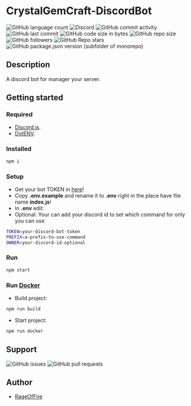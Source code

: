 # CrystalGemCraft-DiscordBot

![GitHub language count](https://img.shields.io/github/languages/count/RageOfFire/CrystalGemCraft-DiscordBot)
![Discord](https://img.shields.io/discord/752171524919918672)
![GitHub commit activity](https://img.shields.io/github/commit-activity/m/RageOfFire/CrystalGemCraft-DiscordBot)
![GitHub last commit](https://img.shields.io/github/last-commit/RageOfFire/CrystalGemCraft-DiscordBot)
![GitHub code size in bytes](https://img.shields.io/github/languages/code-size/RageOfFire/CrystalGemCraft-DiscordBot)
![GitHub repo size](https://img.shields.io/github/repo-size/RageOfFire/CrystalGemCraft-DiscordBot)
![GitHub followers](https://img.shields.io/github/followers/RageOfFire)
![GitHub Repo stars](https://img.shields.io/github/stars/RageOfFire/CrystalGemCraft-DiscordBot)
![GitHub package.json version (subfolder of monorepo)](https://img.shields.io/github/package-json/v/RageOfFire/CrystalGemCraft-DiscordBot)

## Description

A discord bot for manager your server.

## Getting started

### Required

* [Discord.js](https://discord.js.org/#/).
* [DotENV](https://www.npmjs.com/package/dotenv).

### Installed

```sh
npm i
```

### Setup

* Get your bot TOKEN in [here](https://discord.com/developers/applications)!
* Copy **.env.example** and rename it to **.env** right in the place have file name **index.js**!
* In **.env** edit:
* Optional: Your can add your discord id to set which command for only you can use

```sh
TOKEN=your-discord-bot-token
PREFIX=a-prefix-to-use-command
OWNER=your-discord-id-optional
```

### Run

```sh
npm start
```

### Run [Docker](https://www.docker.com/)

* Build project:
```sh
npm run build
```
* Start project:
```sh
npm run docker
```

## Support

![GitHub issues](https://img.shields.io/github/issues/RageOfFire/CrystalGemCraft-DiscordBot)
![GitHub pull requests](https://img.shields.io/github/issues-pr/RageOfFire/CrystalGemCraft-DiscordBot)

## Author

* [RageOfFire](https://github.com/RageOfFire)